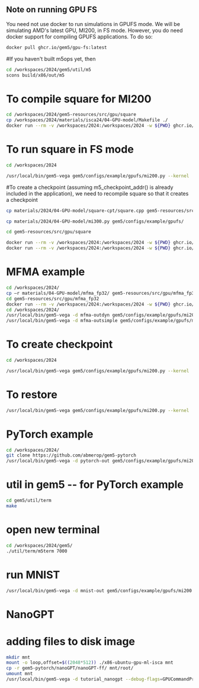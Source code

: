 ## Note on running GPU FS

You need not use docker to run simulations in GPUFS mode. We will be simulating AMD's latest GPU, MI200, in FS mode.
However, you do need docker support for compiling GPUFS applications.  To do so:

```sh
docker pull ghcr.io/gem5/gpu-fs:latest
```

#If you haven't built m5ops yet, then

```sh
cd /workspaces/2024/gem5/util/m5
scons build/x86/out/m5
```

# To compile square for MI200

```sh
cd /workspaces/2024/gem5-resources/src/gpu/square
cp /workspaces/2024/materials/isca24/04-GPU-model/Makefile ./
docker run --rm -v /workspaces/2024:/workspaces/2024 -w ${PWD} ghcr.io/gem5/gpu-fs:latest make
```

# To run square in FS mode

```sh
cd /workspaces/2024
```
```sh
/usr/local/bin/gem5-vega gem5/configs/example/gpufs/mi200.py --kernel ./vmlinux-gpu-ml-isca --disk-image ./x86-ubuntu-gpu-ml-isca --app ./gem5-resources/src/gpu/square/bin/square --no-kvm-perf
```

#To create a checkpoint (assuming m5_checkpoint_addr() is already included in the application), we need to recompile square so that it creates a checkpoint

```sh
cp materials/2024/04-GPU-model/square-cpt/square.cpp gem5-resources/src/gpu/square/
```
```sh
cp materials/2024/04-GPU-model/mi300.py gem5/configs/example/gpufs/
```
```sh
cd gem5-resources/src/gpu/square
```
```sh
docker run --rm -v /workspaces/2024:/workspaces/2024 -w ${PWD} ghcr.io/gem5/gpu-fs:latest make clean
docker run --rm -v /workspaces/2024:/workspaces/2024 -w ${PWD} ghcr.io/gem5/gpu-fs:latest make
```

# MFMA example
```sh
cd /workspaces/2024/
cp –r materials/04-GPU-model/mfma_fp32/ gem5-resources/src/gpu/mfma_fp32
cd gem5-resources/src/gpu/mfma_fp32
docker run --rm -v /workspaces/2024:/workspaces/2024 -w ${PWD} ghcr.io/gem5/gpu-fs:latest make
cd /workspaces/2024/
/usr/local/bin/gem5-vega -d mfma-outdyn gem5/configs/example/gpufs/mi200.py --reg-alloc-policy=dynamic --kernel ./vmlinux-gpu-ml-isca --disk-image ./x86-ubuntu-gpu-ml-isca --app ./gem5-resources/src/gpu/mfma_fp32/mfma_fp32_32x32x2fp32 --no-kvm-perf
/usr/local/bin/gem5-vega -d mfma-outsimple gem5/configs/example/gpufs/mi200.py --reg-alloc-policy=simple --kernel ./vmlinux-gpu-ml-isca --disk-image ./x86-ubuntu-gpu-ml-isca --app ./gem5-resources/src/gpu/mfma_fp32/mfma_fp32_32x32x2fp32 --no-kvm-perf
```

# To create checkpoint

```sh
cd /workspaces/2024
```
```sh
/usr/local/bin/gem5-vega gem5/configs/example/gpufs/mi200.py --kernel ./vmlinux-gpu-ml-isca --disk-image ./x86-ubuntu-gpu-ml-isca --app ./gem5-resources/src/gpu/square/bin/square --no-kvm-perf --checkpoint-dir ./gpuckpt
```

# To restore
```sh
/usr/local/bin/gem5-vega gem5/configs/example/gpufs/mi200.py --kernel ./vmlinux-gpu-ml-isca --disk-image ./x86-ubuntu-gpu-ml-isca --app ./gem5-resources/src/gpu/square/bin/square --no-kvm-perf --restore-dir ./gpuckpt
```

# PyTorch example
```sh
cd /workspaces/2024/
git clone https://github.com/abmerop/gem5-pytorch
/usr/local/bin/gem5-vega -d pytorch-out gem5/configs/example/gpufs/mi200.py --disk-image ./x86-ubuntu-gpu-ml-isca --kernel ./vmlinux-gpu-ml-isca --no-kvm-perf --app gem5-pytorch/pytorch_test.py
```
# util in gem5 -- for PyTorch example
```sh
cd gem5/util/term
make
```
# open new terminal
```sh
cd /workspaces/2024/gem5/
./util/term/m5term 7000
```
# run MNIST
```sh
/usr/local/bin/gem5-vega -d mnist-out gem5/configs/example/gpufs/mi200.py --disk-image ./x86-ubuntu-gpu-ml-isca --kernel ./vmlinux-gpu-ml-isca --no-kvm-perf --app gem5-pytorch/MNIST/test_1batch/pytorch_qs_mnist.py
```

# NanoGPT
# adding files to disk image
```sh
mkdir mnt
mount -o loop,offset=$((2048*512)) ./x86-ubuntu-gpu-ml-isca mnt
cp -r gem5-pytorch/nanoGPT/nanoGPT-ff/ mnt/root/
umount mnt
/usr/local/bin/gem5-vega -d tutorial_nanogpt --debug-flags=GPUCommandProc gem5/configs/example/gpufs/mi200.py --disk-image ./x86-ubuntu-gpu-ml-isca --kernel ./vmlinux-gpu-ml-isca --app gem5-pytorch/nanoGPT/train-ff.sh --skip-until-gpu-kernel=8 --exit-after-gpu-kernel=9 --no-kvm-perf
```
